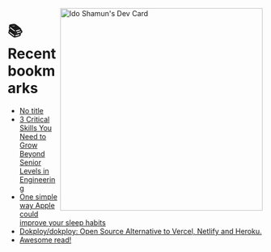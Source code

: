 <a href="https://app.daily.dev/idoshamun"><img src="https://api.daily.dev/devcards/v2/28849d86070e4c099c877ab6837c61f0.png?type=default&r=auy" align="right" width="400" alt="Ido Shamun's Dev Card"/></a>

# 📚 Recent bookmarks
<!-- BOOKMARKS:START -->
- [No title](https://app.daily.dev/posts/AwUrsY2Pj?utm_source=rss&utm_medium=bookmarks&utm_campaign=28849d86070e4c099c877ab6837c61f0)
- [3 Critical Skills You Need to Grow Beyond Senior Levels in Engineering](https://app.daily.dev/posts/fsMj0vcSO?utm_source=rss&utm_medium=bookmarks&utm_campaign=28849d86070e4c099c877ab6837c61f0)
- [One simple way Apple could improve your sleep habits](https://app.daily.dev/posts/n6tRD7T64?utm_source=rss&utm_medium=bookmarks&utm_campaign=28849d86070e4c099c877ab6837c61f0)
- [Dokploy/dokploy: Open Source Alternative to Vercel, Netlify and Heroku.](https://app.daily.dev/posts/heqbIiRYp?utm_source=rss&utm_medium=bookmarks&utm_campaign=28849d86070e4c099c877ab6837c61f0)
- [Awesome read!](https://app.daily.dev/posts/XeGXqEry7?utm_source=rss&utm_medium=bookmarks&utm_campaign=28849d86070e4c099c877ab6837c61f0)
<!-- BOOKMARKS:END -->
